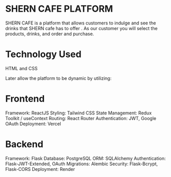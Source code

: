 # SHERN CAFE PLATFORM

SHERN CAFE is a platform that allows customers to indulge and see the drinks that SHERN cafe has to offer . As our customer you will select the products, drinks, and order and purchase. 

# Technology Used
HTML and CSS 

Later allow the platform to be dynamic by utilizing: 

# Frontend
Framework: ReactJS
Styling: Tailwind CSS
State Management: Redux Toolkit / useContext
Routing: React Router
Authentication: JWT, Google OAuth
Deployment: Vercel

# Backend
Framework: Flask
Database: PostgreSQL
ORM: SQLAlchemy
Authentication: Flask-JWT-Extended, OAuth
Migrations: Alembic
Security: Flask-Bcrypt, Flask-CORS
Deployment: Render
